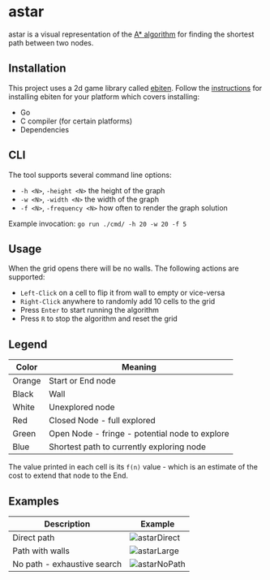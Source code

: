 # astar

astar is a visual representation of the [A\* algorithm](https://en.wikipedia.org/wiki/A*_search_algorithm) for finding the shortest path between two nodes.

## Installation

This project uses a 2d game library called [ebiten](https://ebiten.org/).
Follow the [instructions](https://ebiten.org/documents/install.html) for installing ebiten for your platform which covers installing:

- Go
- C compiler (for certain platforms)
- Dependencies

## CLI

The tool supports several command line options:

- `-h <N>`, `-height <N>` the height of the graph
- `-w <N>`, `-width <N>` the width of the graph
- `-f <N>`, `-frequency <N>` how often to render the graph solution

Example invocation:
`go run ./cmd/ -h 20 -w 20 -f 5`

## Usage

When the grid opens there will be no walls. The following actions are supported:

- `Left-Click` on a cell to flip it from wall to empty or vice-versa
- `Right-Click` anywhere to randomly add 10 cells to the grid
- Press `Enter` to start running the algorithm
- Press `R` to stop the algorithm and reset the grid

## Legend

| Color  | Meaning |
| ------------- | ------------- |
| Orange  | Start or End node  |
| Black  | Wall  |
| White  | Unexplored node  |
| Red  | Closed Node - full explored  |
| Green  | Open Node - fringe - potential node to explore  |
| Blue  | Shortest path to currently exploring node  |

The value printed in each cell is its `f(n)` value - which is an estimate of the cost to extend that node to the End.

## Examples

| Description   | Example |
| ------------- | ------------- |
| Direct path  | ![astarDirect](https://user-images.githubusercontent.com/12830359/116815614-581ae380-ab2c-11eb-896d-118fc5d60af1.gif)  |
| Path with walls  | ![astarLarge](https://user-images.githubusercontent.com/12830359/116815898-bdbb9f80-ab2d-11eb-8f5d-61237ff453de.gif) |
| No path - exhaustive search |   ![astarNoPath](https://user-images.githubusercontent.com/12830359/116815746-ed1ddc80-ab2c-11eb-920e-2414a5fe46db.gif)  |
